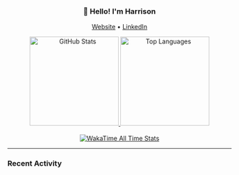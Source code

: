 <h3 align="center">👋 Hello! I'm Harrison</h3>

<p align="center">
  <a href="https://www.harrisonraynes.com/" target="_blank">Website</a> •
  <a href="https://www.linkedin.com/in/harrisonraynes/" target="_blank">LinkedIn</a>

<!-- Stats Cards -->
<div align="center">
  <!-- GitHub Stats Card -->
  <a href="https://github.com/wobkobi" target="_blank">
    <img height="200" src="https://github-readme-stats-wobkobis-projects.vercel.app/api?username=wobkobi&show_icons=true&theme=monokai-pro-spectrum" alt="GitHub Stats" />
  </a>
  <!-- Top Languages Card -->
  <a href="https://github.com/wobkobi" target="_blank">
    <img height="200" src="https://github-readme-stats-wobkobis-projects.vercel.app/api/top-langs/?username=wobkobi&layout=compact&langs_count=10&theme=monokai-pro-spectrum" alt="Top Languages" />
  </a>
  <br><br>
  <!-- WakaTime All Time Stats Card -->
  <a href="https://github.com/wobkobi" target="_blank">
    <img src="https://github-readme-stats-wobkobis-projects.vercel.app/api/wakatime?username=wobkobi&layout=compact&show_icons=true&custom_title=All%20Time%20Stats&theme=monokai-pro-spectrum&hide=Other&langs_count=24" alt="WakaTime All Time Stats" />
  </a>
</div>

<hr />

### Recent Activity

<!--START_SECTION:activity-->
<!--END_SECTION:activity-->
